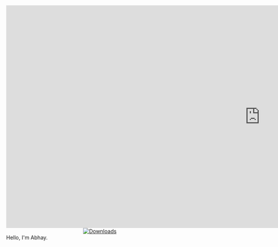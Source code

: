 []( 
  [![](http://hits.dwyl.com/abhaykumartomer/abhaysingh.svg)](http://hits.dwyl.com/abhaykumartomer/abhaykumartomer.github.io)
)
[]( 
  [![](http://hits.dwyl.com/abhaykumartomer/abhaysingh.svg)](http://hits.dwyl.com/github.com/abhaykumartomer/abhaykumartomer.github.io)
)


<iframe src="https://www.google.com/maps/embed?pb=!4v1606152063098!6m8!1m7!1sCAoSLEFGMVFpcE5STmx3c1JhY3ZqZXNNalFVUDE1cG1FenlMSDlVZXFyOEFVRzJH!2m2!1d28.6560017!2d77.6801776!3f0!4f0!5f0.7820865974627469" width="1366" height="600" frameborder="0" style="border:0;" allowfullscreen="" aria-hidden="false" tabindex="0"></iframe>

<div align="center">
  <!-- Downloads -->
  <a href="https://www.npmjs.com/package/abhaykumartomer.github.io">
    <img src="https://img.shields.io/npm/dt/abhaykumartomer.github.io.svg"
      alt="Downloads" />
  </a>
</div>
Hello, I'm Abhay.

